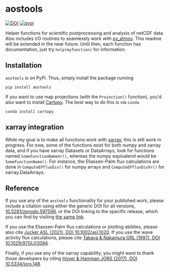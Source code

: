 # aostools 

[![DOI](https://zenodo.org/badge/DOI/10.5281/zenodo.597598.svg)](https://doi.org/10.5281/zenodo.597598) [![pypi](https://badge.fury.io/py/aostools.svg)](https://badge.fury.io/py/aostools)

Helper functions for scientific postprocessing and analysis of netCDF data. Also includes I/O routines to seamlessly work with [pv_atmos](https://github.com/mjucker/pv_atmos). 
This readme will be extended in the near future. Until then, each function has documentation, just try `help(myfunction)` for information.

## Installation

`aostools` is on PyPi. Thus, simply install the package running
```
pip install aostools
```
If you want to use map projections (with the `Projection()` function), you'd also want to install [Cartopy](https://scitools.org.uk/cartopy/docs/latest/). The best way to do this is via `conda`
```
conda install cartopy
```

## xarray integration

While my goal is to make all functions work with [xarray](xarray.pydata.org), this is still work in progress. For now, some of the functions exist for both numpy and xarray data, and if you have xarray Datasets or DataArrays, look for functions named `SomeFunctionNameXr()`, whereas the numpy equivalend would be `SomeFunctionName()`. For instance, the Eliassen-Palm flux calculations are done in `ComputeEPfluxDiv()` for numpy arrays and `ComputeEPfluxDivXr()` for xarray.DataArrays.

## Reference

If you use any of the `aostools` functionality for your published work, please include a citation using either the generic DOI for all versions, [10.5281/zenodo.597598](https://doi.org/10.5281/zenodo.597598), or the DOI linking to the specific release, which you can find by visiting [the same link](https://doi.org/10.5281/zenodo.597598).

If you use the Eliassen-Palm flux calculations or plotting abilities, please also cite [Jucker ASL (2021), DOI 10.1002/asl.1020](https://doi.org/10.1002/asl.1020). If you use the wave activity flux calculations, please cite [Takaya & Nakamura GRL (1997), DOI 10.1029/97GL03094](https://doi.org/10.1029/97GL03094).

Finally, if you use any of the xarray capability, you might want to thank those developers by citing [Hoyer & Hamman JORS (2017), DOI 10.5334/jors.148](https://doi.org/10.5334/jors.148).
